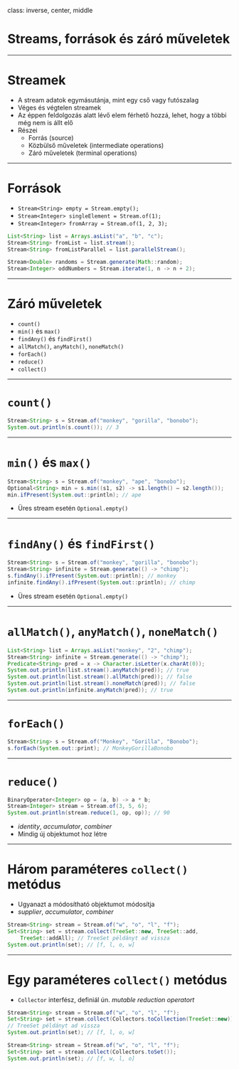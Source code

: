 class: inverse, center, middle



# Streams, források és záró műveletek

---

# Streamek

* A stream adatok egymásutánja, mint egy cső vagy futószalag
* Véges és végtelen streamek
* Az éppen feldolgozás alatt lévő elem férhető hozzá, lehet, hogy a többi még nem is állt elő
* Részei
	* Forrás (source)
	* Közbülső műveletek (intermediate operations)
	* Záró műveletek (terminal operations)

---

# Források

* `Stream<String> empty = Stream.empty();`
* `Stream<Integer> singleElement = Stream.of(1);`
* `Stream<Integer> fromArray = Stream.of(1, 2, 3);`

```java
List<String> list = Arrays.asList("a", "b", "c");
Stream<String> fromList = list.stream();
Stream<String> fromListParallel = list.parallelStream();
```

```java
Stream<Double> randoms = Stream.generate(Math::random);
Stream<Integer> oddNumbers = Stream.iterate(1, n -> n + 2);
```
---

# Záró műveletek

* `count()`
* `min()` és `max()`
* `findAny()` és `findFirst()`
* `allMatch()`, `anyMatch()`, `noneMatch()`
* `forEach()`
* `reduce()`
* `collect()`

---

# `count()`

```java
Stream<String> s = Stream.of("monkey", "gorilla", "bonobo");
System.out.println(s.count()); // 3
```

---

# `min()` és `max()`

```java
Stream<String> s = Stream.of("monkey", "ape", "bonobo");
Optional<String> min = s.min((s1, s2) -> s1.length() — s2.length());
min.ifPresent(System.out::println); // ape
```

* Üres stream esetén `Optional.empty()`

---

# `findAny()` és `findFirst()`

```java
Stream<String> s = Stream.of("monkey", "gorilla", "bonobo");
Stream<String> infinite = Stream.generate(() -> "chimp");
s.findAny().ifPresent(System.out::println); // monkey
infinite.findAny().ifPresent(System.out::println); // chimp
```

* Üres stream esetén `Optional.empty()`

---

# `allMatch()`, `anyMatch()`, `noneMatch()`

```java
List<String> list = Arrays.asList("monkey", "2", "chimp");
Stream<String> infinite = Stream.generate(() -> "chimp");
Predicate<String> pred = x -> Character.isLetter(x.charAt(0));
System.out.println(list.stream().anyMatch(pred)); // true
System.out.println(list.stream().allMatch(pred)); // false
System.out.println(list.stream().noneMatch(pred)); // false
System.out.println(infinite.anyMatch(pred)); // true
```

---

# `forEach()`

```java
Stream<String> s = Stream.of("Monkey", "Gorilla", "Bonobo");
s.forEach(System.out::print); // MonkeyGorillaBonobo
```

---

# `reduce()`

```java
BinaryOperator<Integer> op = (a, b) -> a * b;
Stream<Integer> stream = Stream.of(3, 5, 6);
System.out.println(stream.reduce(1, op, op)); // 90
```

* _identity_, _accumulator_, _combiner_
* Mindig új objektumot hoz létre

---

# Három paraméteres `collect()` metódus

* Ugyanazt a módosítható objektumot módosítja
* _supplier_, _accumulator_, _combiner_

```java
Stream<String> stream = Stream.of("w", "o", "l", "f");
Set<String> set = stream.collect(TreeSet::new, TreeSet::add,
	TreeSet::addAll); // TreeSet példányt ad vissza
System.out.println(set); // [f, l, o, w]
```

---

# Egy paraméteres `collect()` metódus

* `Collector` interfész, definiál ún. _mutable reduction operatort_

```java
Stream<String> stream = Stream.of("w", "o", "l", "f");
Set<String> set = stream.collect(Collectors.toCollection(TreeSet::new));
// TreeSet példányt ad vissza
System.out.println(set); // [f, l, o, w]
```

```java
Stream<String> stream = Stream.of("w", "o", "l", "f");
Set<String> set = stream.collect(Collectors.toSet());
System.out.println(set); // [f, w, l, o]
```
